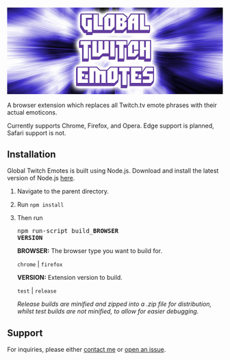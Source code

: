 ![Global Twitch Emotes banner](/assets/banner.png)

A browser extension which replaces all Twitch.tv emote phrases with their actual emoticons.

Currently supports Chrome, Firefox, and Opera. Edge support is planned, Safari support is not.

##  Installation

Global Twitch Emotes is built using Node.js. Download and install the latest version of Node.js [here](https://nodejs.org/).

1.  Navigate to the parent directory.
2.  Run ```npm install```
3.  Then run <pre>npm run-script build_<b>BROWSER VERSION</b></pre> 

    **BROWSER:** The browser type you want to build for.

    `chrome` | `firefox`

    **VERSION:** Extension version to build.

    `test` | `release`

    *Release builds are minified and zipped into a .zip file for distribution, whilst test builds are not minified, to allow for easier debugging.*


##  Support

For inquiries, please either [contact me](mailto:mohamed.y.elalawi@gmail.com) or [open an issue](https://github.com/melalawi/GlobalTwitchEmotes/issues/new).

